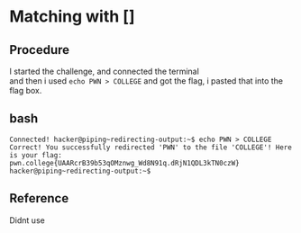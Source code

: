 # Matching with []

## Procedure
I started the challenge, and connected the terminal<br>
and then i used `echo PWN > COLLEGE`  and got 
the flag, i pasted that into the flag box.

## bash
`Connected!
hacker@piping~redirecting-output:~$ echo PWN > COLLEGE
Correct! You successfully redirected 'PWN' to the file 'COLLEGE'! Here is your
flag:
pwn.college{UAARcrB39b53qOMznwg_Wd8N91q.dRjN1QDL3kTN0czW}
hacker@piping~redirecting-output:~$`

## Reference
Didnt use
